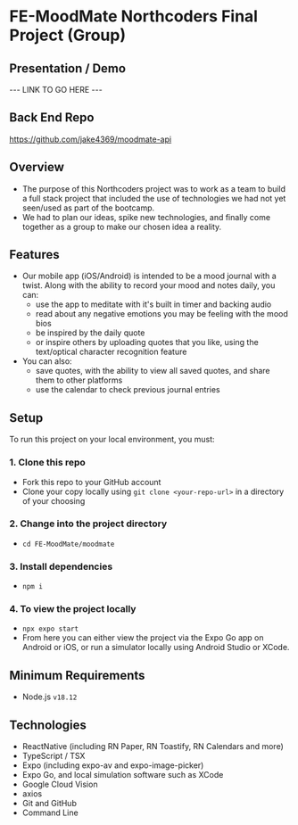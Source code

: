 # FE-MoodMate Northcoders Final Project (Group)

## Presentation / Demo
--- LINK TO GO HERE ---

## Back End Repo
https://github.com/jake4369/moodmate-api

## Overview
- The purpose of this Northcoders project was to work as a team to build a full stack project that included the use of technologies we had not yet seen/used as part of the bootcamp.
- We had to plan our ideas, spike new technologies, and finally come together as a group to make our chosen idea a reality.

## Features
- Our mobile app (iOS/Android) is intended to be a mood journal with a twist. Along with the ability to record your mood and notes daily, you can:
    - use the app to meditate with it's built in timer and backing audio
    - read about any negative emotions you may be feeling with the mood bios
    - be inspired by the daily quote
    - or inspire others by uploading quotes that you like, using the text/optical character recognition feature
- You can also:
    - save quotes, with the ability to view all saved quotes, and share them to other platforms
    - use the calendar to check previous journal entries

## Setup
To run this project on your local environment, you must:
### 1. Clone this repo
- Fork this repo to your GitHub account
- Clone your copy locally using
    `git clone <your-repo-url>` in a directory of your choosing

### 2. Change into the project directory
- `cd FE-MoodMate/moodmate`

### 3. Install dependencies
- `npm i` 

### 4. To view the project locally
- `npx expo start`
- From here you can either view the project via the Expo Go app on Android or iOS, or run a simulator locally using Android Studio or XCode. 

## Minimum Requirements
- Node.js `v18.12`

## Technologies
- ReactNative (including RN Paper, RN Toastify, RN Calendars and more)
- TypeScript / TSX
- Expo (including expo-av and expo-image-picker)
- Expo Go, and local simulation software such as XCode
- Google Cloud Vision
- axios
- Git and GitHub
- Command Line